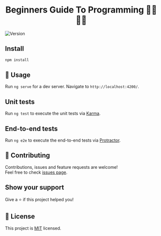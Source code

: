 <h1 align="center">Beginners Guide To Programming 👨‍💻👩‍💻</h1>
<p>
  <img alt="Version" src="https://img.shields.io/badge/version-0.0.0-blue.svg?cacheSeconds=2592000" />
</p>

## Install

```sh
npm install
```

## 🚀 Usage

Run `ng serve` for a dev server.
Navigate to `http://localhost:4200/`. 

## Unit tests

Run `ng test` to execute the unit tests via [Karma](https://karma-runner.github.io).

## End-to-end tests

Run `ng e2e` to execute the end-to-end tests via [Protractor](http://www.protractortest.org/).

## 🤝 Contributing

Contributions, issues and feature requests are welcome!<br />Feel free to check [issues page](https://github.com/99xt-incubator/beginners-guide-to-programming/issues). 

## Show your support

Give a ⭐️ if this project helped you!

## 📝 License

This project is [MIT](https://github.com/99xt-incubator/beginners-guide-to-programming/blob/master/LICENSE) licensed.

